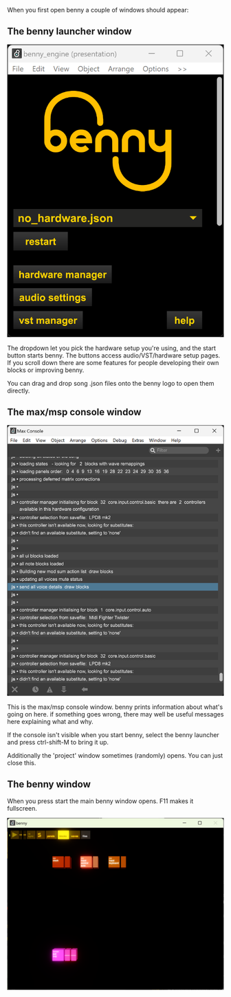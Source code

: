 When you first open benny a couple of windows should appear:

## The benny launcher window

![benny launcher window](assets/screenshots/launcher_window.png)

The dropdown let you pick the hardware setup you're using, and the start button starts benny. The buttons access audio/VST/hardware setup pages. If you scroll down there are some features for people developing their own blocks or improving benny.

You can drag and drop song .json files onto the benny logo to open them directly.

## The max/msp console window

![max msp console window](assets/screenshots/max_console.png)

This is the max/msp console window. benny prints information about what's going on here. if something goes wrong, there may well be useful messages here explaining what and why.

If the console isn't visible when you start benny, select the benny launcher and press ctrl-shift-M to bring it up.

Additionally the 'project' window sometimes (randomly) opens. You can just close this.

## The benny window

When you press start the main benny window opens. F11 makes it fullscreen.

![benny main window](assets/screenshots/main_window.png)